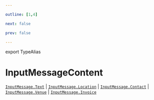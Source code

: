 ```yaml
---

outline: [1,4]

next: false

prev: false

---
```


export TypeAlias
# InputMessageContent

[`InputMessage.Text`](../namespaces/InputMessage/functions/Text.md) \| [`InputMessage.Location`](../namespaces/InputMessage/functions/Location.md) \| [`InputMessage.Contact`](../namespaces/InputMessage/functions/Contact.md) \| [`InputMessage.Venue`](../namespaces/InputMessage/functions/Venue.md) \| [`InputMessage.Invoice`](../namespaces/InputMessage/functions/Invoice.md)
